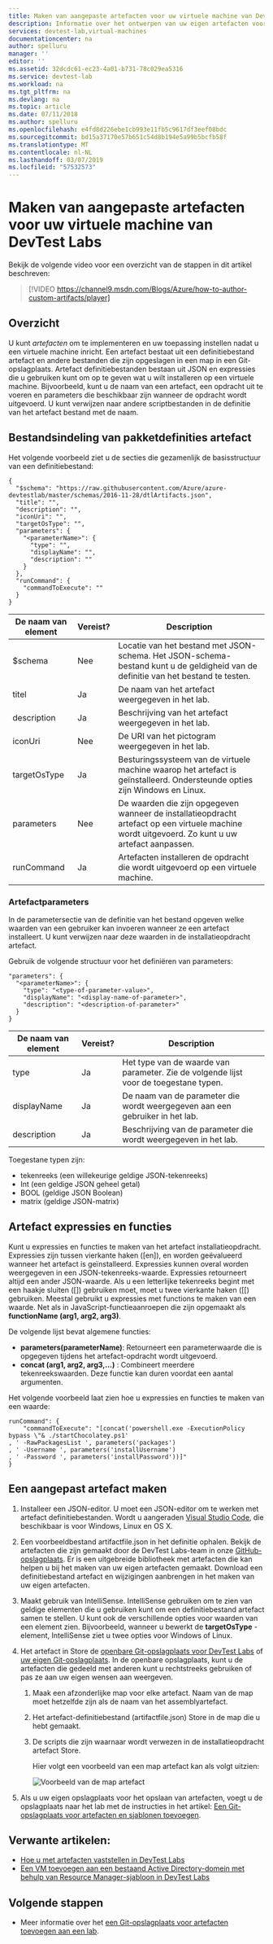 ```yaml
---
title: Maken van aangepaste artefacten voor uw virtuele machine van DevTest Labs | Microsoft Docs
description: Informatie over het ontwerpen van uw eigen artefacten voor gebruik met Azure DevTest Labs.
services: devtest-lab,virtual-machines
documentationcenter: na
author: spelluru
manager: ''
editor: ''
ms.assetid: 32dcdc61-ec23-4a01-b731-78c029ea5316
ms.service: devtest-lab
ms.workload: na
ms.tgt_pltfrm: na
ms.devlang: na
ms.topic: article
ms.date: 07/11/2018
ms.author: spelluru
ms.openlocfilehash: e4fd8d226ebe1cb993e11fb5c9617df3eef08bdc
ms.sourcegitcommit: bd15a37170e57b651c54d8b194e5a99b5bcfb58f
ms.translationtype: MT
ms.contentlocale: nl-NL
ms.lasthandoff: 03/07/2019
ms.locfileid: "57532573"
---
```

# <a name="create-custom-artifacts-for-your-devtest-labs-virtual-machine"></a>Maken van aangepaste artefacten voor uw virtuele machine van DevTest Labs

Bekijk de volgende video voor een overzicht van de stappen in dit artikel beschreven:

> [!VIDEO https://channel9.msdn.com/Blogs/Azure/how-to-author-custom-artifacts/player]
>
>

## <a name="overview"></a>Overzicht
U kunt *artefacten* om te implementeren en uw toepassing instellen nadat u een virtuele machine inricht. Een artefact bestaat uit een definitiebestand artefact en andere bestanden die zijn opgeslagen in een map in een Git-opslagplaats. Artefact definitiebestanden bestaan uit JSON en expressies die u gebruiken kunt om op te geven wat u wilt installeren op een virtuele machine. Bijvoorbeeld, kunt u de naam van een artefact, een opdracht uit te voeren en parameters die beschikbaar zijn wanneer de opdracht wordt uitgevoerd. U kunt verwijzen naar andere scriptbestanden in de definitie van het artefact bestand met de naam.

## <a name="artifact-definition-file-format"></a>Bestandsindeling van pakketdefinities artefact
Het volgende voorbeeld ziet u de secties die gezamenlijk de basisstructuur van een definitiebestand:

    {
      "$schema": "https://raw.githubusercontent.com/Azure/azure-devtestlab/master/schemas/2016-11-28/dtlArtifacts.json",
      "title": "",
      "description": "",
      "iconUri": "",
      "targetOsType": "",
      "parameters": {
        "<parameterName>": {
          "type": "",
          "displayName": "",
          "description": ""
        }
      },
      "runCommand": {
        "commandToExecute": ""
      }
    }

| De naam van element | Vereist? | Description |
| --- | --- | --- |
| $schema |Nee |Locatie van het bestand met JSON-schema. Het JSON-schema-bestand kunt u de geldigheid van de definitie van het bestand te testen. |
| titel |Ja |De naam van het artefact weergegeven in het lab. |
| description |Ja |Beschrijving van het artefact weergegeven in het lab. |
| iconUri |Nee |De URI van het pictogram weergegeven in het lab. |
| targetOsType |Ja |Besturingssysteem van de virtuele machine waarop het artefact is geïnstalleerd. Ondersteunde opties zijn Windows en Linux. |
| parameters |Nee |De waarden die zijn opgegeven wanneer de installatieopdracht artefact op een virtuele machine wordt uitgevoerd. Zo kunt u uw artefact aanpassen. |
| runCommand |Ja |Artefacten installeren de opdracht die wordt uitgevoerd op een virtuele machine. |

### <a name="artifact-parameters"></a>Artefactparameters
In de parametersectie van de definitie van het bestand opgeven welke waarden van een gebruiker kan invoeren wanneer ze een artefact installeert. U kunt verwijzen naar deze waarden in de installatieopdracht artefact.

Gebruik de volgende structuur voor het definiëren van parameters:

    "parameters": {
      "<parameterName>": {
        "type": "<type-of-parameter-value>",
        "displayName": "<display-name-of-parameter>",
        "description": "<description-of-parameter>"
      }
    }

| De naam van element | Vereist? | Description |
| --- | --- | --- |
| type |Ja |Het type van de waarde van parameter. Zie de volgende lijst voor de toegestane typen. |
| displayName |Ja |De naam van de parameter die wordt weergegeven aan een gebruiker in het lab. | |
| description |Ja |Beschrijving van de parameter die wordt weergegeven in het lab. |

Toegestane typen zijn:

* tekenreeks (een willekeurige geldige JSON-tekenreeks)
* Int (een geldige JSON geheel getal)
* BOOL (geldige JSON Boolean)
* matrix (geldige JSON-matrix)

## <a name="artifact-expressions-and-functions"></a>Artefact expressies en functies
Kunt u expressies en functies te maken van het artefact installatieopdracht.
Expressies zijn tussen vierkante haken ([en]), en worden geëvalueerd wanneer het artefact is geïnstalleerd. Expressies kunnen overal worden weergegeven in een JSON-tekenreeks-waarde. Expressies retourneert altijd een ander JSON-waarde. Als u een letterlijke tekenreeks begint met een haakje sluiten ([]) gebruiken moet, moet u twee vierkante haken ([[) gebruiken.
Meestal gebruikt u expressies met functions te maken van een waarde. Net als in JavaScript-functieaanroepen die zijn opgemaakt als **functionName (arg1, arg2, arg3)**.

De volgende lijst bevat algemene functies:

* **parameters(parameterName)**: Retourneert een parameterwaarde die is opgegeven tijdens het artefact-opdracht wordt uitgevoerd.
* **concat (arg1, arg2, arg3,...)** : Combineert meerdere tekenreekswaarden. Deze functie kan duren voordat een aantal argumenten.

Het volgende voorbeeld laat zien hoe u expressies en functies te maken van een waarde:

    runCommand": {
        "commandToExecute": "[concat('powershell.exe -ExecutionPolicy bypass \"& ./startChocolatey.ps1'
    , ' -RawPackagesList ', parameters('packages')
    , ' -Username ', parameters('installUsername')
    , ' -Password ', parameters('installPassword'))]"
    }

## <a name="create-a-custom-artifact"></a>Een aangepast artefact maken

1. Installeer een JSON-editor. U moet een JSON-editor om te werken met artefact definitiebestanden. Wordt u aangeraden [Visual Studio Code](https://code.visualstudio.com/), die beschikbaar is voor Windows, Linux en OS X.
2. Een voorbeeldbestand artifactfile.json in het definitie ophalen. Bekijk de artefacten die zijn gemaakt door de DevTest Labs-team in onze [GitHub-opslagplaats](https://github.com/Azure/azure-devtestlab). Er is een uitgebreide bibliotheek met artefacten die kan helpen u bij het maken van uw eigen artefacten gemaakt. Download een definitiebestand artefact en wijzigingen aanbrengen in het maken van uw eigen artefacten.
3. Maakt gebruik van IntelliSense. IntelliSense gebruiken om te zien van geldige elementen die u gebruiken kunt om een definitiebestand artefact samen te stellen. U kunt ook de verschillende opties voor waarden van een element zien. Bijvoorbeeld, wanneer u bewerkt de **targetOsType** -element, IntelliSense ziet u twee opties voor Windows of Linux.
4. Het artefact in Store de [openbare Git-opslagplaats voor DevTest Labs](https://github.com/Azure/azure-devtestlab/tree/master/Artifacts) of [uw eigen Git-opslagplaats](devtest-lab-add-artifact-repo.md). In de openbare opslagplaats, kunt u de artefacten die gedeeld met anderen kunt u rechtstreeks gebruiken of pas ze aan uw eigen wensen aan weergeven.
   
   1. Maak een afzonderlijke map voor elke artefact. Naam van de map moet hetzelfde zijn als de naam van het assemblyartefact.
   2. Het artefact-definitiebestand (artifactfile.json) Store in de map die u hebt gemaakt.
   3. De scripts die zijn waarnaar wordt verwezen in de installatieopdracht artefact Store.
      
      Hier volgt een voorbeeld van een map artefact kan als volgt uitzien:
      
      ![Voorbeeld van de map artefact](./media/devtest-lab-artifact-author/git-repo.png)
5. Als u uw eigen opslagplaats voor het opslaan van artefacten, voegt u de opslagplaats naar het lab met de instructies in het artikel: [Een Git-opslagplaats voor artefacten en sjablonen toevoegen](devtest-lab-add-artifact-repo.md).

## <a name="related-articles"></a>Verwante artikelen:
* [Hoe u met artefacten vaststellen in DevTest Labs](devtest-lab-troubleshoot-artifact-failure.md)
* [Een VM toevoegen aan een bestaand Active Directory-domein met behulp van Resource Manager-sjabloon in DevTest Labs](https://www.visualstudiogeeks.com/blog/DevOps/Join-a-VM-to-existing-AD-domain-using-ARM-template-AzureDevTestLabs)

## <a name="next-steps"></a>Volgende stappen
* Meer informatie over het [een Git-opslagplaats voor artefacten toevoegen aan een lab](devtest-lab-add-artifact-repo.md).
